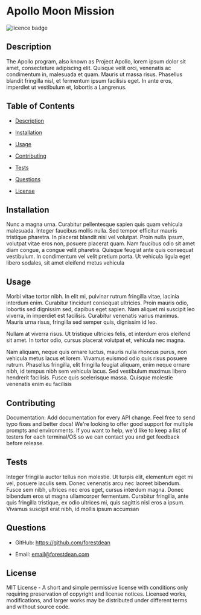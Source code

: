 # Apollo Moon Mission
![licence badge](https://img.shields.io/badge/License-MIT-blue.svg?style=flat-square)
## Description
<a name="description"></a>
The Apollo program, also known as Project Apollo, lorem ipsum dolor sit amet, consecteture adipiscing elit. Quisque velit orci, venenatis ac condimentum in, malesuada et quam. Mauris ut massa risus. Phasellus blandit fringilla nisl, et fermentum ipsum facilisis eget. In ante eros, imperdiet ut vestibulum et, lobortis a Langrenus.


## Table of Contents
- [Description](#description)

- [Installation](#installation)


- [Usage](#usage)




- [Contributing](#contribute)


- [Tests](#test)


- [Questions](#question)

- [License](#license)



## Installation
<a name="installation"></a>
Nunc a magna urna. Curabitur pellentesque sapien quis quam vehicula malesuada. Integer faucibus mollis nulla. Sed tempor efficitur mauris tristique pharetra. In placerat blandit nisi vel volutpat. Proin nulla ipsum, volutpat vitae eros non, posuere placerat quam. Nam faucibus odio sit amet diam congue, a congue velit pharetra. Quisque feugiat ante quis consequat vestibulum. In condimentum vel velit pretium porta. Ut vehicula ligula eget libero sodales, sit amet eleifend metus vehicula


## Usage
<a name="usage"></a>
Morbi vitae tortor nibh. In elit mi, pulvinar rutrum fringilla vitae, lacinia interdum enim. Curabitur tincidunt consequat ultricies. Proin mauris odio, lobortis sed dignissim sed, dapibus eget sapien. Nam aliquet mi suscipit leo viverra, in imperdiet est facilisis. Curabitur venenatis varius maximus. Mauris urna risus, fringilla sed semper quis, dignissim id leo. 

Nullam at viverra risus. Ut tristique ultricies felis, et interdum eros eleifend sit amet. In tortor odio, cursus placerat volutpat et, vehicula nec magna. 

Nam aliquam, neque quis ornare luctus, mauris nulla rhoncus purus, non vehicula metus lacus et lorem. Vivamus euismod odio quis risus posuere rutrum. Phasellus fringilla, elit fringilla feugiat aliquam, enim neque ornare nibh, id tempus nibh sem vehicula lacus. Sed vestibulum maximus libero hendrerit facilisis. Fusce quis scelerisque massa. Quisque molestie venenatis enim eu facilisis





## Contributing
<a name="contribute"></a>
Documentation: Add documentation for every API change. Feel free to send typo fixes and better docs!
We're looking to offer good support for multiple prompts and environments. If you want to help, we'd like to keep a list of testers for each terminal/OS so we can contact you and get feedback before release.



## Tests
<a name="test"></a>
Integer fringilla auctor tellus non molestie. Ut turpis elit, elementum eget mi vel, posuere iaculis sem. Donec venenatis arcu nec laoreet bibendum. Fusce sem nibh, ultrices nec eros eget, cursus interdum magna. Donec bibendum eros ut magna ullamcorper fermentum. Curabitur fringilla, ante quis fringilla tristique, ex odio ultrices mi, quis sagittis nisl eros a ipsum. Vivamus suscipit erat nibh, id mollis ipsum accumsan



## Questions
<a name="question"></a>

- GitHub: https://github.com/forestdean   


- Email: email@forestdean.com   




## License
<a name="licence"></a>
MIT License - A short and simple permissive license with conditions only requiring preservation of copyright and license notices. Licensed works, modifications, and larger works may be distributed under different terms and without source code.

